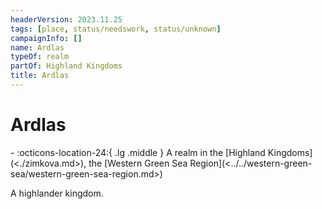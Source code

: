 ```yaml
---
headerVersion: 2023.11.25
tags: [place, status/needswork, status/unknown]
campaignInfo: []
name: Ardlas
typeOf: realm
partOf: Highland Kingdoms
title: Ardlas
---
```

# Ardlas
<div class="grid cards ext-narrow-margin ext-one-column" markdown>
-    :octicons-location-24:{ .lg .middle } A realm in the [Highland Kingdoms](<./zimkova.md>), the [Western Green Sea Region](<../../western-green-sea/western-green-sea-region.md>)  
</div>


A highlander kingdom.






